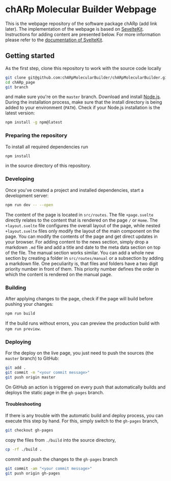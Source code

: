 # chARp Molecular Builder Webpage
This is the webpage repository of the software package chARp (add link later). The implementation of the webpage is based on [SevelteKit](https://kit.svelte.dev/). Instructions for adding content are presented below. For more information please refer to the [documentation of SvelteKit](https://kit.svelte.dev/docs).

## Getting started
As the first step, clone this repository to work with the source code locally
```bash
git clone git@github.com:chARpMolecularBuilder/chARpMolecularBuilder.github.io.git chARp_page
cd chARp_page
git branch
```
and make sure you're on the `master` branch.
Download and install [Node.js](https://nodejs.org/en/download/).
During the installation process, make sure that the install directory is being added to your environment (`PATH`).
Check if your Node.js installation is the latest version:
```bash
npm install -g npm@latest
```
### Preparing the repository
To install all required dependencies run
```bash
npm install
```
in the source directory of this repository.

### Developing
Once you've created a project and installed dependencies, start a development server:
```bash
npm run dev -- --open
```
The content of the page is located in `src/routes`.
The file `+page.svelte` directly relates to the content that is rendered on the page `/` or `Home`.
The `+layout.svelte` file configures the overall layout of the page, while nested `+layout.svelte` files only modify the layout of the main component on the page.
You can modify the contents of the page and get direct updates in your browser.
For adding content to the news section, simply drop a markdown `.md` file and add a title and date to the meta data section on top of the file.
The manual section works similar. You can add a whole new section by creating a folder in `src/routes/manual` or a subsection by adding a markdown file.
One peculiarity is, that files and folders have a two digit priority number in front of them.
This priority number defines the order in which the content is rendered on the manual page.

### Building
After applying changes to the page, check if the page will build before pushing your changes:
```bash
npm run build
```
If the build runs without errors, you can preview the production build with `npm run preview`.

### Deploying
For the deploy on the live page, you just need to push the sources (the `master` branch) to GitHub:
```bash
git add .
git commit -m "<your commit message>"
git push origin master
```
On GitHub an action is triggered on every push that automatically builds and deploys the static page in the `gh-pages` branch.

#### Troubleshooting
If there is any trouble with the automatic build and deploy process, you can execute this step by hand.
For this, simply switch to the `gh-pages` branch,
```bash
git checkout gh-pages
```
copy the files from `./build` into the source directory,
```bash
cp -rf ./build .
```
commit and push the changes to the `gh-pages` branch
```bash
git commit -am "<your commit message>"
git push origin gh-pages
```
